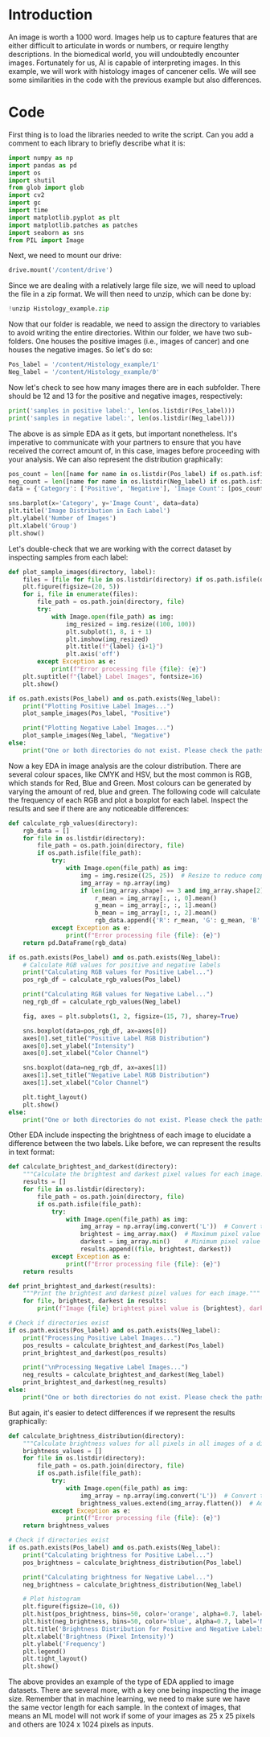 # Introduction

An image is worth a 1000 word. Images help us to capture features that are either difficult to articulate in words or numbers, or require lengthy descriptions. In the biomedical world, you will undoubtedly encounter images. Fortunately for us, AI is capable of interpreting images.
In this example, we will work with histology images of cancener cells. We will see some similarities in the code with the previous example but also differences.

# Code
First thing is to load the libraries needed to write the script. Can you add a comment to each library to briefly describe what it is:

```python
import numpy as np
import pandas as pd
import os
import shutil
from glob import glob 
import cv2
import gc 
import time
import matplotlib.pyplot as plt
import matplotlib.patches as patches
import seaborn as sns
from PIL import Image

````
Next, we need to mount our drive:

```python
drive.mount('/content/drive')
```

Since we are dealing with a relatively large file size, we will need to upload the file in a zip format. We will then need to unzip, which can be done by:

```python
!unzip Histology_example.zip
```

Now that our folder is readable, we need to assign the directory to variables to avoid writing the entire directories. Within our folder, we have two sub-folders.
One houses the positive images (i.e., images of cancer) and one houses the negative images. So let's do so:

```python
Pos_label = '/content/Histology_example/1'
Neg_label = '/content/Histology_example/0'
```
Now let's check to see how many images there are in each subfolder. There should be 12 and 13 for the positive and negative images, respectively:

```python
print('samples in positive label:', len(os.listdir(Pos_label)))
print('samples in negative label:', len(os.listdir(Neg_label)))
```

The above is as simple EDA as it gets, but important nonetheless. It's imperative to communicate with your partners to ensure that you have received the correct 
amount of, in this case, images before proceeding with your analysis. We can also represent the distribution graphically:

```python
pos_count = len([name for name in os.listdir(Pos_label) if os.path.isfile(os.path.join(Pos_label, name))])
neg_count = len([name for name in os.listdir(Neg_label) if os.path.isfile(os.path.join(Neg_label, name))])
data = {'Category': ['Positive', 'Negative'], 'Image Count': [pos_count, neg_count]}

sns.barplot(x='Category', y='Image Count', data=data)
plt.title('Image Distribution in Each Label')
plt.ylabel('Number of Images')
plt.xlabel('Group')
plt.show()
```

Let's double-check that we are working with the correct dataset by inspecting samples from each label:

```python
def plot_sample_images(directory, label):
    files = [file for file in os.listdir(directory) if os.path.isfile(os.path.join(directory, file))][:8]
    plt.figure(figsize=(20, 5))
    for i, file in enumerate(files):
        file_path = os.path.join(directory, file)
        try:
            with Image.open(file_path) as img:
                img_resized = img.resize((100, 100))
                plt.subplot(1, 8, i + 1)
                plt.imshow(img_resized)
                plt.title(f"{label} {i+1}")
                plt.axis('off')
        except Exception as e:
            print(f"Error processing file {file}: {e}")
    plt.suptitle(f"{label} Label Images", fontsize=16)
    plt.show()

if os.path.exists(Pos_label) and os.path.exists(Neg_label):
    print("Plotting Positive Label Images...")
    plot_sample_images(Pos_label, "Positive")

    print("Plotting Negative Label Images...")
    plot_sample_images(Neg_label, "Negative")
else:
    print("One or both directories do not exist. Please check the paths.")
```
Now a key EDA in image analysis are the colour distribution. There are several colour spaces, like CMYK and HSV, but the most common is RGB,
which stands for Red, Blue and Green. Most colours can be generated by varying the amount of red, blue and green. The following code will
calculate the frequency of each RGB and plot a boxplot for each label. Inspect the results and see if there are any noticeable differences:

```python
def calculate_rgb_values(directory):
    rgb_data = []
    for file in os.listdir(directory):
        file_path = os.path.join(directory, file)
        if os.path.isfile(file_path):
            try:
                with Image.open(file_path) as img:
                    img = img.resize((25, 25))  # Resize to reduce computation
                    img_array = np.array(img)
                    if len(img_array.shape) == 3 and img_array.shape[2] == 3:  # Ensure RGB image
                        r_mean = img_array[:, :, 0].mean()
                        g_mean = img_array[:, :, 1].mean()
                        b_mean = img_array[:, :, 2].mean()
                        rgb_data.append({'R': r_mean, 'G': g_mean, 'B': b_mean})
            except Exception as e:
                print(f"Error processing file {file}: {e}")
    return pd.DataFrame(rgb_data)

if os.path.exists(Pos_label) and os.path.exists(Neg_label):
    # Calculate RGB values for positive and negative labels
    print("Calculating RGB values for Positive Label...")
    pos_rgb_df = calculate_rgb_values(Pos_label)

    print("Calculating RGB values for Negative Label...")
    neg_rgb_df = calculate_rgb_values(Neg_label)

    fig, axes = plt.subplots(1, 2, figsize=(15, 7), sharey=True)

    sns.boxplot(data=pos_rgb_df, ax=axes[0])
    axes[0].set_title("Positive Label RGB Distribution")
    axes[0].set_ylabel("Intensity")
    axes[0].set_xlabel("Color Channel")

    sns.boxplot(data=neg_rgb_df, ax=axes[1])
    axes[1].set_title("Negative Label RGB Distribution")
    axes[1].set_xlabel("Color Channel")

    plt.tight_layout()
    plt.show()
else:
    print("One or both directories do not exist. Please check the paths.")
```

Other EDA include inspecting the brightness of each image to elucidate a difference between the two labels. Like before, we can represent the results
in text format:

```python
def calculate_brightest_and_darkest(directory):
    """Calculate the brightest and darkest pixel values for each image."""
    results = []
    for file in os.listdir(directory):
        file_path = os.path.join(directory, file)
        if os.path.isfile(file_path):
            try:
                with Image.open(file_path) as img:
                    img_array = np.array(img.convert('L'))  # Convert to grayscale
                    brightest = img_array.max()  # Maximum pixel value
                    darkest = img_array.min()    # Minimum pixel value
                    results.append((file, brightest, darkest))
            except Exception as e:
                print(f"Error processing file {file}: {e}")
    return results

def print_brightest_and_darkest(results):
    """Print the brightest and darkest pixel values for each image."""
    for file, brightest, darkest in results:
        print(f"Image {file} brightest pixel value is {brightest}, darkest pixel value is {darkest}")

# Check if directories exist
if os.path.exists(Pos_label) and os.path.exists(Neg_label):
    print("Processing Positive Label Images...")
    pos_results = calculate_brightest_and_darkest(Pos_label)
    print_brightest_and_darkest(pos_results)

    print("\nProcessing Negative Label Images...")
    neg_results = calculate_brightest_and_darkest(Neg_label)
    print_brightest_and_darkest(neg_results)
else:
    print("One or both directories do not exist. Please check the paths.")
```

But again, it's easier to detect differences if we represent the results graphically:
```python
def calculate_brightness_distribution(directory):
    """Calculate brightness values for all pixels in all images of a directory."""
    brightness_values = []
    for file in os.listdir(directory):
        file_path = os.path.join(directory, file)
        if os.path.isfile(file_path):
            try:
                with Image.open(file_path) as img:
                    img_array = np.array(img.convert('L'))  # Convert to grayscale
                    brightness_values.extend(img_array.flatten())  # Add all pixel values
            except Exception as e:
                print(f"Error processing file {file}: {e}")
    return brightness_values

# Check if directories exist
if os.path.exists(Pos_label) and os.path.exists(Neg_label):
    print("Calculating brightness for Positive Label...")
    pos_brightness = calculate_brightness_distribution(Pos_label)

    print("Calculating brightness for Negative Label...")
    neg_brightness = calculate_brightness_distribution(Neg_label)

    # Plot histogram
    plt.figure(figsize=(10, 6))
    plt.hist(pos_brightness, bins=50, color='orange', alpha=0.7, label='Positive Label')
    plt.hist(neg_brightness, bins=50, color='blue', alpha=0.7, label='Negative Label')
    plt.title('Brightness Distribution for Positive and Negative Labels')
    plt.xlabel('Brightness (Pixel Intensity)')
    plt.ylabel('Frequency')
    plt.legend()
    plt.tight_layout()
    plt.show()
```

The above provides an example of the type of EDA applied to image datasets. There are several more, with a key one being inspecting the image size.
Remember that in machine learning, we need to make sure we have the same vector length for each sample. In the context of images, that means an ML
model will not work if some of your images as 25 x 25 pixels and others are 1024 x 1024 pixels as inputs.

